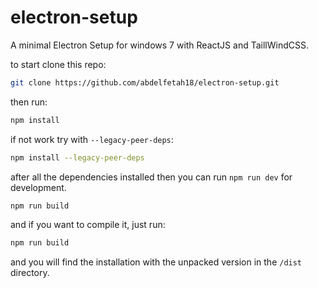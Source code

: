 # electron-setup

A minimal Electron Setup for windows 7 with ReactJS and TaillWindCSS.

to start clone this repo:

```bash
git clone https://github.com/abdelfetah18/electron-setup.git
```

then run:

```bash
npm install
```

if not work try with `--legacy-peer-deps`:

```bash
npm install --legacy-peer-deps
```

after all the dependencies installed then you can run
`npm run dev` for development.
```bash
npm run build
```
and if you want to compile it, just run:
```bash
npm run build
```

and you will find the installation with the unpacked version in the `/dist` directory.

